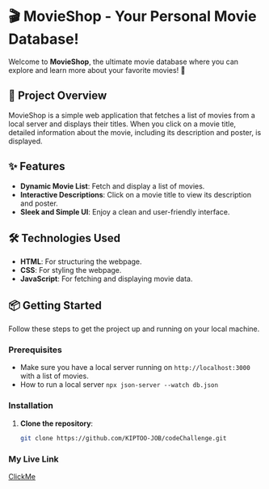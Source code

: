 # 🎬 MovieShop - Your Personal Movie Database!

Welcome to **MovieShop**, the ultimate movie database where you can explore and learn more about your favorite movies! 🎥

## 🚀 Project Overview

MovieShop is a simple web application that fetches a list of movies from a local server and displays their titles. When you click on a movie title, detailed information about the movie, including its description and poster, is displayed.

## ✨ Features

- **Dynamic Movie List**: Fetch and display a list of movies.
- **Interactive Descriptions**: Click on a movie title to view its description and poster.
- **Sleek and Simple UI**: Enjoy a clean and user-friendly interface.

## 🛠️ Technologies Used

- **HTML**: For structuring the webpage.
- **CSS**: For styling the webpage.
- **JavaScript**: For fetching and displaying movie data.

## 📦 Getting Started

Follow these steps to get the project up and running on your local machine.

### Prerequisites

- Make sure you have a local server running on `http://localhost:3000` with a list of movies.
- How to run a local server `npx json-server --watch db.json`

### Installation

1. **Clone the repository**:

   ```sh
   git clone https://github.com/KIPTOO-JOB/codeChallenge.git

   ```

### My Live Link

[ClickMe](https://code-challenge-pearl.vercel.app/)
